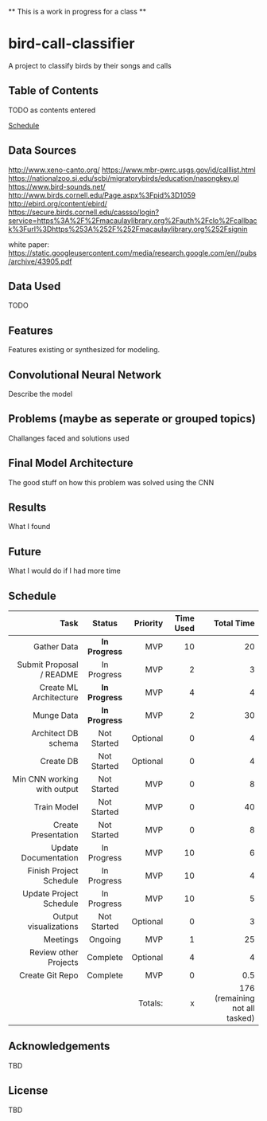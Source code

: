 ** This is a work in progress for a class **

# bird-call-classifier
A project to classify birds by their songs and calls

## Table of Contents
TODO as contents entered

[Schedule](#schedule)

## Data Sources
http://www.xeno-canto.org/
https://www.mbr-pwrc.usgs.gov/id/calllist.html
https://nationalzoo.si.edu/scbi/migratorybirds/education/nasongkey.pl
https://www.bird-sounds.net/
http://www.birds.cornell.edu/Page.aspx%3Fpid%3D1059
http://ebird.org/content/ebird/
https://secure.birds.cornell.edu/cassso/login?service=https%3A%2F%2Fmacaulaylibrary.org%2Fauth%2Fclo%2Fcallback%3Furl%3Dhttps%253A%252F%252Fmacaulaylibrary.org%252Fsignin

white paper:
https://static.googleusercontent.com/media/research.google.com/en//pubs/archive/43905.pdf

## Data Used
TODO

## Features
Features existing or synthesized for modeling.

## Convolutional Neural Network

Describe the model

## Problems (maybe as seperate or grouped topics)
Challanges faced and solutions used

## Final Model Architecture

The good stuff on how this problem was solved using the CNN

## Results

What I found

## Future

What I would do if I had more time

## Schedule
| Task        | Status           | Priority  | Time Used | Total Time
| -------------:|:-------------:| -----:|-----:|-----:|
| Gather Data               | **In Progress** | MVP     | 10 |20 |
| Submit Proposal / README  | In Progress     | MVP     | 2 | 3 |
| Create ML Architecture    | **In Progress** | MVP     | 4 | 4 |
| Munge Data                | **In Progress** | MVP     | 2 | 30 |
| Architect DB schema       | Not Started     | Optional| 0 | 4 |
| Create DB                 | Not Started     | Optional| 0 | 4 |
| Min CNN working with output | Not Started   | MVP     | 0 |8 |
| Train Model               | Not Started     | MVP     | 0 |40 |
| Create Presentation       | Not Started     | MVP     | 0 |8 |
| Update Documentation      | In Progress     | MVP     | 10 |6 |
| Finish Project Schedule   | In Progress     | MVP     | 10 | 4 |
| Update Project Schedule   | In Progress     | MVP     | 10 |5 |
| Output visualizations     | Not Started     | Optional| 0 | 3 |
| Meetings                  | Ongoing         | MVP     | 1 | 25 |
| Review other Projects     | Complete        | Optional| 4  |4  |
| Create Git Repo           | Complete        | MVP     | 0 | 0.5 |
|                           |                 | Totals: | x |  176 (remaining not all tasked)|


## Acknowledgements
TBD

## License
TBD
